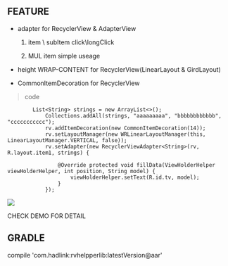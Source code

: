 

## FEATURE ##
- adapter for RecyclerView & AdapterView
	


	1. item \ subItem click\longClick
 

	2. MUL item simple useage


- height WRAP-CONTENT for RecyclerView(LinearLayout & GirdLayout)


- CommonItemDecoration for RecyclerView







> code


		    List<String> strings = new ArrayList<>();
		        Collections.addAll(strings, "aaaaaaaaa", "bbbbbbbbbbbb", "ccccccccccc");
		        rv.addItemDecoration(new CommonItemDecoration(14));
		        rv.setLayoutManager(new WRLinearLayoutManager(this, LinearLayoutManager.VERTICAL, false));
		        rv.setAdapter(new RecyclerViewAdapter<String>(rv, R.layout.item1, strings) {
		
		            @Override protected void fillData(ViewHolderHelper viewHolderHelper, int position, String model) {
		                viewHolderHelper.setText(R.id.tv, model);
		            }
		        });

![](http://i.imgur.com/sJTQArp.png)
    

CHECK DEMO FOR DETAIL


## GRADLE ##

compile 'com.hadlink:rvhelpperlib:latestVersion@aar'
